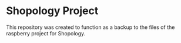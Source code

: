 # Shopology Project

This repository was created to function as a backup to the files of the raspberry project for Shopology.
